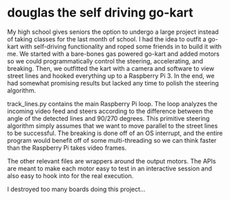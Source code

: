 # douglas the self driving go-kart
My high school gives seniors the option to undergo a large project instead of taking classes for the last month of school. I had the idea to outfit a go-kart with self-driving functionality and roped some friends in to build it with me. We started with a bare-bones gas powered go-kart and added motors so we could programmatically  control the steering, accelerating, and breaking. Then, we outfitted the kart with a camera and software to view street lines and hooked everything up to a Raspberry Pi 3. In the end, we had somewhat promising results but lacked any time to polish the steering algorithm.

track_lines.py contains the main Raspberry Pi loop. The loop analyzes the incoming video feed and steers according to the difference between the angle of the detected lines and 90/270 degrees. This primitive steering algorithm simply assumes that we want to move parallel to the street lines to be successful. The breaking is done off of an OS interrupt, and the entire program would benefit off of some multi-threading so we can think faster than the Raspberry Pi takes video frames. 

The other relevant files are wrappers around the output motors. The APIs are meant to make each motor easy to test in an interactive session and also easy to hook into for the real execution.

I destroyed too many boards doing this project...
